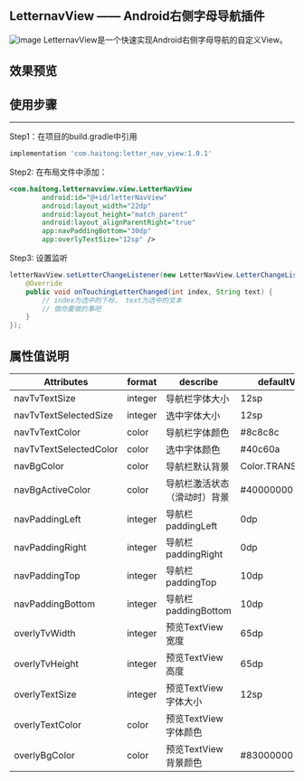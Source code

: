 ## LetternavView —— Android右侧字母导航插件
![image](https://img.shields.io/badge/letterNavView-1.0.1-blue)
LetternavView是一个快速实现Android右侧字母导航的自定义View。
## 效果预览

## 使用步骤
---
Step1：在项目的build.gradle中引用
```gradle
implementation 'com.haitong:letter_nav_view:1.0.1'
```
Step2: 在布局文件中添加：

```xml
<com.haitong.letternavview.view.LetterNavView
        android:id="@+id/letterNavView"
        android:layout_width="22dp"
        android:layout_height="match_parent"
        android:layout_alignParentRight="true"
        app:navPaddingBottom="30dp"
        app:overlyTextSize="12sp" />
```
Step3: 设置监听

```java
letterNavView.setLetterChangeListener(new LetterNavView.LetterChangeListener() {
    @Override
    public void onTouchingLetterChanged(int index, String text) {
        // index为选中的下标， text为选中的文本
        // 做你要做的事吧
    }
});
```
## 属性值说明

Attributes | format| describe | defaultValue
---|---|---|---
navTvTextSize |integer | 导航栏字体大小|12sp
navTvTextSelectedSize | integer| 选中字体大小|12sp
navTvTextColor |color | 导航栏字体颜色|#8c8c8c
navTvTextSelectedColor | color| 选中字体颜色|#40c60a
navBgColor | color| 导航栏默认背景|Color.TRANSPARENT
navBgActiveColor | color| 导航栏激活状态（滑动时）背景|#40000000
navPaddingLeft |integer | 导航栏paddingLeft|0dp
navPaddingRight |integer | 导航栏paddingRight|0dp
navPaddingTop |integer | 导航栏paddingTop|10dp
navPaddingBottom | integer| 导航栏paddingBottom|10dp
overlyTvWidth |integer | 预览TextView宽度|65dp
overlyTvHeight |integer | 预览TextView高度|65dp
overlyTextSize | integer| 预览TextView字体大小|12sp
overlyTextColor | color| 预览TextView字体颜色|
overlyBgColor | color| 预览TextView背景颜色|#83000000
